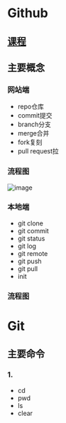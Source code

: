 # Github
## [课程](https://www.bilibili.com/video/av4857819)

## 主要概念
### 网站端
* repo仓库
* commit提交
* branch分支
* merge合并
* fork复刻
* pull request拉
### 流程图

![image](https://github.com/Kingxiao/kingxiao-s-learning-notes.github.io/blob/gh-pages/%E4%B8%8B%E8%BD%BD%20(1).png)

### 本地端
* git clone
* git commit
* git status
* git log
* git remote
* git push
* git pull
* init
### 流程图

# Git
## 主要命令
### 1.
* cd
* pwd
* ls
* clear
